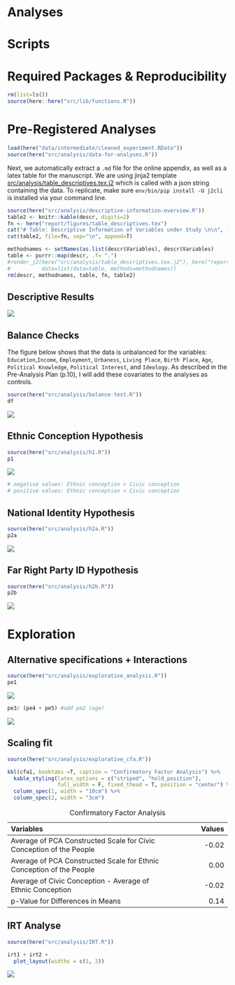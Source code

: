 Analyses
================

# Scripts

# Required Packages & Reproducibility

``` r
rm(list=ls())
source(here::here("src/lib/functions.R"))
```

# Pre-Registered Analyses

``` r
load(here("data/intermediate/cleaned_experiment.RData"))
source(here("src/analysis/data-for-analyses.R"))
```

Next, we automatically extract a `.md` file for the online appendix, as
well as a latex table for the manuscript. We are using jinja2 template
[src/analysis/table_descriptives.tex.j2](table.tex.j2) which is called
with a json string containing the data. To replicate, make sure
`env/bin/pip install -U j2cli` is installed via your command line.

``` r
source(here("src/analysis/descriptive-information-overview.R"))
table2 <- knitr::kable(descr, digits=2)
fn <- here("report/figures/table_descriptives.tex")
cat("# Table: Descriptive Information of Variables under Study \n\n", file=fn)
cat(table2, file=fn, sep="\n", append=T)

methodnames <- setNames(as.list(descr$Variables), descr$Variables)
table <- purrr::map(descr, .f= ".") 
#render_j2(here("src/analysis/table_descriptives.tex.j2"), here("report/figures/table_descriptives.tex"),
#          data=list(data=table, methods=methodnames))
rm(descr, methodnames, table, fn, table2)
```

## Descriptive Results

<img src="../../report/figures/descriptive-results-1.png" style="display: block; margin: auto;" />

## Balance Checks

The figure below shows that the data is unbalanced for the variables:
`Education`,`Income`, `Employment`, `Urbaness`, `Living Place`,
`Birth Place`, `Age`, `Political Knowledge`, `Political Interest`, and
`Ideology`. As described in the Pre-Analysis Plan (p.10), I will add
these covariates to the analyses as controls.

``` r
source(here("src/analysis/balance-test.R"))
df
```

<img src="../../report/figures/balance-checks-1.png" style="display: block; margin: auto;" />

## Ethnic Conception Hypothesis

``` r
source(here("src/analysis/h1.R"))
p1
```

<img src="../../report/figures/h1-1.png" style="display: block; margin: auto;" />

``` r
# negative values: Ethnic conception > Civic conception 
# positive values: Ethnic conception < Civic conception 
```

## National Identity Hypothesis

``` r
source(here("src/analysis/h2a.R"))
p2a
```

<img src="../../report/figures/h2a-1.png" style="display: block; margin: auto;" />

## Far Right Party ID Hypothesis

``` r
source(here("src/analysis/h2b.R"))
p2b
```

<img src="../../report/figures/h2b-1.png" style="display: block; margin: auto;" />

# Exploration

## Alternative specifications + Interactions

``` r
source(here("src/analysis/explorative_analysis.R"))
pe1 
```

<img src="../../report/figures/explorative-1.png" style="display: block; margin: auto;" />

``` r
pe3/ (pe4 + pe5) #add pe2 (age)
```

<img src="../../report/figures/explorative-2.png" style="display: block; margin: auto;" />

## Scaling fit

``` r
source(here("src/analysis/explorative_cfa.R"))

kbl(cfa1, booktabs =T, caption = "Confirmatory Factor Analysis") %>%
  kable_styling(latex_options = c("striped", "hold_position"),
                full_width = F, fixed_thead = T, position = "center") %>%
  column_spec(1, width = "10cm") %>%
  column_spec(2, width = "3cm") 
```

<table class="table" style="width: auto !important; margin-left: auto; margin-right: auto;">
<caption>
Confirmatory Factor Analysis
</caption>
<thead>
<tr>
<th style="text-align:left;position: sticky; top:0; background-color: #FFFFFF;">
Variables
</th>
<th style="text-align:right;position: sticky; top:0; background-color: #FFFFFF;">
Values
</th>
</tr>
</thead>
<tbody>
<tr>
<td style="text-align:left;width: 10cm; ">
Average of PCA Constructed Scale for Civic Conception of the People
</td>
<td style="text-align:right;width: 3cm; ">
-0.02
</td>
</tr>
<tr>
<td style="text-align:left;width: 10cm; ">
Average of PCA Constructed Scale for Ethnic Conception of the People
</td>
<td style="text-align:right;width: 3cm; ">
0.00
</td>
</tr>
<tr>
<td style="text-align:left;width: 10cm; ">
Average of Civic Conception - Average of Ethnic Conception
</td>
<td style="text-align:right;width: 3cm; ">
-0.02
</td>
</tr>
<tr>
<td style="text-align:left;width: 10cm; ">
p-Value for Differences in Means
</td>
<td style="text-align:right;width: 3cm; ">
0.14
</td>
</tr>
</tbody>
</table>

## IRT Analyse

``` r
source(here("src/analysis/IRT.R"))
```

``` r
irt1 + irt2 + 
  plot_layout(widths = c(1, 2))
```

<img src="../../report/figures/irt-1.png" style="display: block; margin: auto;" />

